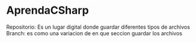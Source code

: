 # AprendaCSharp

Repositorio: Es un lugar digital donde guardar diferentes tipos de archivos
Branch: es como una variacion de en que seccion guardar los archivos
